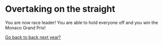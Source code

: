 # Overtaking on the straight
You are now race leader! You are able to hold everyone off and you win the Monaco Grand Prix!

[Go back to back next year?](../racestart.md)
